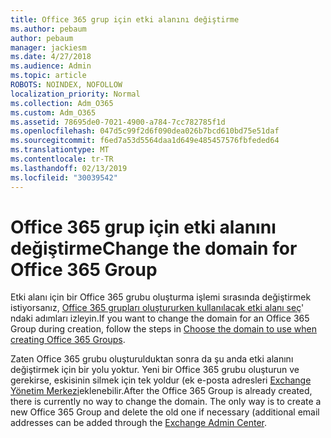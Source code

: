 ```yaml
---
title: Office 365 grup için etki alanını değiştirme
ms.author: pebaum
author: pebaum
manager: jackiesm
ms.date: 4/27/2018
ms.audience: Admin
ms.topic: article
ROBOTS: NOINDEX, NOFOLLOW
localization_priority: Normal
ms.collection: Adm_O365
ms.custom: Adm_O365
ms.assetid: 78695de0-7021-4900-a784-7cc782785f1d
ms.openlocfilehash: 047d5c99f2d6f090dea026b7bcd610bd75e51daf
ms.sourcegitcommit: f6ed7a53d5564daa1d649e485457576fbfeded64
ms.translationtype: MT
ms.contentlocale: tr-TR
ms.lasthandoff: 02/13/2019
ms.locfileid: "30039542"
---
```

# <a name="change-the-domain-for-office-365-group"></a><span data-ttu-id="5d3c9-102">Office 365 grup için etki alanını değiştirme</span><span class="sxs-lookup"><span data-stu-id="5d3c9-102">Change the domain for Office 365 Group</span></span>

<span data-ttu-id="5d3c9-103">Etki alanı için bir Office 365 grubu oluşturma işlemi sırasında değiştirmek istiyorsanız, [Office 365 grupları oluştururken kullanılacak etki alanı seç](https://docs.microsoft.com/office365/admin/create-groups/choose-domain-to-create-groups)' ndaki adımları izleyin.</span><span class="sxs-lookup"><span data-stu-id="5d3c9-103">If you want to change the domain for an Office 365 Group during creation, follow the steps in [Choose the domain to use when creating Office 365 Groups](https://docs.microsoft.com/office365/admin/create-groups/choose-domain-to-create-groups).</span></span>

<span data-ttu-id="5d3c9-p101">Zaten Office 365 grubu oluşturulduktan sonra da şu anda etki alanını değiştirmek için bir yolu yoktur. Yeni bir Office 365 grubu oluşturun ve gerekirse, eskisinin silmek için tek yoldur (ek e-posta adresleri [Exchange Yönetim Merkezi](https://outlook.office365.com/ecp)eklenebilir.</span><span class="sxs-lookup"><span data-stu-id="5d3c9-p101">After the Office 365 Group is already created, there is currently no way to change the domain. The only way is to create a new Office 365 Group and delete the old one if necessary (additional email addresses can be added through the [Exchange Admin Center](https://outlook.office365.com/ecp).</span></span>